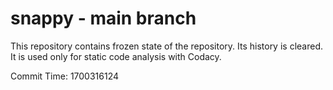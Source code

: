 # snappy - main branch

This repository contains frozen state of the repository.
Its history is cleared. It is used only for static code
analysis with Codacy.

Commit Time: 1700316124